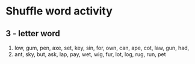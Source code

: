 # Shuffle word activity

## 3 - letter word

1. low, gum, pen, axe, set, key, sin, for, own, can, ape, cot, law, gun, had, 
2. ant, sky, but, ask, lap, pay, wet, wig, fur, lot, log, rug, run, pet
